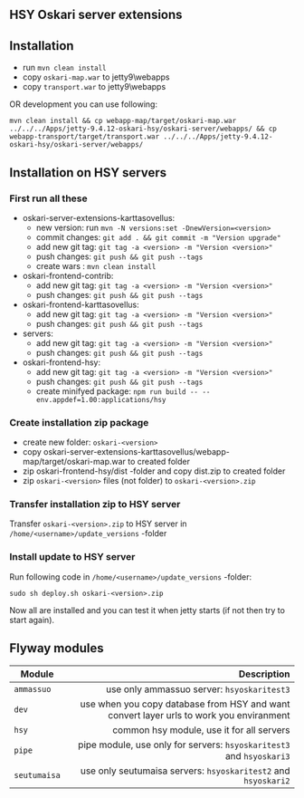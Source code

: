 ## HSY Oskari server extensions

## Installation

* run ```mvn clean install```
* copy `oskari-map.war` to jetty9\webapps
* copy `transport.war` to jetty9\webapps

OR development you can use following:
```
mvn clean install && cp webapp-map/target/oskari-map.war ../../../Apps/jetty-9.4.12-oskari-hsy/oskari-server/webapps/ && cp webapp-transport/target/transport.war ../../../Apps/jetty-9.4.12-oskari-hsy/oskari-server/webapps/
```

## Installation on HSY servers

### First run all these
* oskari-server-extensions-karttasovellus:
    * new version:  run ```mvn -N versions:set -DnewVersion=<version>```
    * commit changes: ```git add . && git commit -m "Version upgrade"```
    * add new git tag: ```git tag -a <version> -m "Version <version>"```
    * push changes: ```git push && git push --tags```
    * create wars : ```mvn clean install```
* oskari-frontend-contrib:
    * add new git tag: ```git tag -a <version> -m "Version <version>"```
    * push changes: ```git push && git push --tags```
* oskari-frontend-karttasovellus:
    * add new git tag: ```git tag -a <version> -m "Version <version>"```
    * push changes: ```git push && git push --tags```
* servers:
    * add new git tag: ```git tag -a <version> -m "Version <version>"```
    * push changes: ```git push && git push --tags```
* oskari-frontend-hsy:
    * add new git tag: ```git tag -a <version> -m "Version <version>"```
    * push changes: ```git push && git push --tags```
    * create minifyed package: ```npm run build -- --env.appdef=1.00:applications/hsy```

### Create installation zip package
* create new folder: `oskari-<version>`
* copy oskari-server-extensions-karttasovellus/webapp-map/target/oskari-map.war to created folder
* zip oskari-frontend-hsy/dist -folder and copy dist.zip to created folder
* zip `oskari-<version>` files (not folder) to `oskari-<version>.zip`

### Transfer installation zip to HSY server

Transfer `oskari-<version>.zip` to HSY server in `/home/<username>/update_versions` -folder

### Install update to HSY server

Run following code in `/home/<username>/update_versions` -folder:
```
sudo sh deploy.sh oskari-<version>.zip
```

Now all are installed and you can test it when jetty starts (if not then try to start again).


## Flyway modules

| Module | Description |
| ------ | ----------: |
| `ammassuo` | use only ammassuo server: `hsyoskaritest3` |
| `dev`  | use when you copy database from HSY and want convert layer urls to work you enviranment |
| `hsy`| common hsy module, use it for all servers |
| `pipe` | pipe module, use only for servers: `hsyoskaritest3` and `hsyoskari3` |
| `seutumaisa` | use only seutumaisa servers: `hsyoskaritest2` and `hsyoskari2` |



